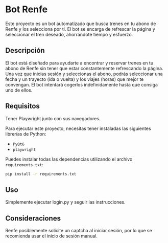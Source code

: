 # Bot Renfe

Este proyecto es un bot automatizado que busca trenes en tu abono de Renfe y los selecciona por ti. El bot se encarga de refrescar la página y seleccionar el tren deseado, ahorrándote tiempo y esfuerzo.

## Descripción

El bot está diseñado para ayudarte a encontrar y reservar trenes en tu abono de Renfe sin tener que estar constantemente refrescando la página. Una vez que inicias sesión y seleccionas el abono, podrás seleccionar una fecha y un trayecto (ida o vuelta) y los viajes (horas) que mejor te convengan. El bot intentará cogerlos indefinidamente hasta que consiga uno de ellos.

## Requisitos

Tener Playwright junto con sus navegadores.

Para ejecutar este proyecto, necesitas tener instaladas las siguientes librerías de Python:

- `PyQt6`
- `playwright`

Puedes instalar todas las dependencias utilizando el archivo `requirements.txt`:

```bash
pip install -r requirements.txt
```
## Uso
Simplemente ejecutar login.py y seguir las instrucciones. 

## Consideraciones
Renfe posiblemente solicite un captcha al iniciar sesión, por lo que se recomienda usar el inicio de sesión manual.
